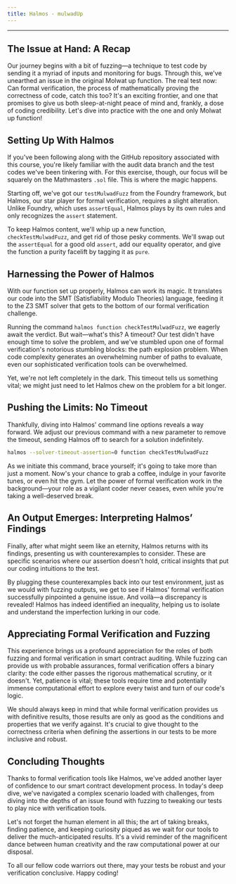 ```yaml
---
title: Halmos - mulwadUp
---
```


---

## The Issue at Hand: A Recap

Our journey begins with a bit of fuzzing—a technique to test code by sending it a myriad of inputs and monitoring for bugs. Through this, we've unearthed an issue in the original Molwat up function. The real test now: Can formal verification, the process of mathematically proving the correctness of code, catch this too? It's an exciting frontier, and one that promises to give us both sleep-at-night peace of mind and, frankly, a dose of coding credibility. Let's dive into practice with the one and only Molwat up function!

## Setting Up With Halmos

If you've been following along with the GitHub repository associated with this course, you're likely familiar with the audit data branch and the test codes we've been tinkering with. For this exercise, though, our focus will be squarely on the Mathmasters `.sol` file. This is where the magic happens.

Starting off, we've got our `testMulwadFuzz` from the Foundry framework, but Halmos, our star player for formal verification, requires a slight alteration. Unlike Foundry, which uses `assertEqual`, Halmos plays by its own rules and only recognizes the `assert` statement.

To keep Halmos content, we'll whip up a new function, `checkTestMulwadFuzz`, and get rid of those pesky comments. We'll swap out the `assertEqual` for a good old `assert`, add our equality operator, and give the function a purity facelift by tagging it as `pure`.

## Harnessing the Power of Halmos

With our function set up properly, Halmos can work its magic. It translates our code into the SMT (Satisfiability Modulo Theories) language, feeding it to the Z3 SMT solver that gets to the bottom of our formal verification challenge.

Running the command `halmos function checkTestMulwadFuzz`, we eagerly await the verdict. But wait—what's this? A timeout? Our test didn't have enough time to solve the problem, and we've stumbled upon one of formal verification's notorious stumbling blocks: the path explosion problem. When code complexity generates an overwhelming number of paths to evaluate, even our sophisticated verification tools can be overwhelmed.

Yet, we're not left completely in the dark. This timeout tells us something vital; we might just need to let Halmos chew on the problem for a bit longer.

## Pushing the Limits: No Timeout

Thankfully, diving into Halmos' command line options reveals a way forward. We adjust our previous command with a new parameter to remove the timeout, sending Halmos off to search for a solution indefinitely.

```bash
halmos --solver-timeout-assertion=0 function checkTestMulwadFuzz
```

As we initiate this command, brace yourself; it's going to take more than just a moment. Now's your chance to grab a coffee, indulge in your favorite tunes, or even hit the gym. Let the power of formal verification work in the background—your role as a vigilant coder never ceases, even while you're taking a well-deserved break.

## An Output Emerges: Interpreting Halmos’ Findings

Finally, after what might seem like an eternity, Halmos returns with its findings, presenting us with counterexamples to consider. These are specific scenarios where our assertion doesn't hold, critical insights that put our coding intuitions to the test.

By plugging these counterexamples back into our test environment, just as we would with fuzzing outputs, we get to see if Halmos' formal verification successfully pinpointed a genuine issue. And voilà—a discrepancy is revealed! Halmos has indeed identified an inequality, helping us to isolate and understand the imperfection lurking in our code.

## Appreciating Formal Verification and Fuzzing

This experience brings us a profound appreciation for the roles of both fuzzing and formal verification in smart contract auditing. While fuzzing can provide us with probable assurances, formal verification offers a binary clarity: the code either passes the rigorous mathematical scrutiny, or it doesn't. Yet, patience is vital; these tools require time and potentially immense computational effort to explore every twist and turn of our code's logic.

We should always keep in mind that while formal verification provides us with definitive results, those results are only as good as the conditions and properties that we verify against. It's crucial to give thought to the correctness criteria when defining the assertions in our tests to be more inclusive and robust.

## Concluding Thoughts

Thanks to formal verification tools like Halmos, we've added another layer of confidence to our smart contract development process. In today's deep dive, we've navigated a complex scenario loaded with challenges, from diving into the depths of an issue found with fuzzing to tweaking our tests to play nice with verification tools.

Let's not forget the human element in all this; the art of taking breaks, finding patience, and keeping curiosity piqued as we wait for our tools to deliver the much-anticipated results. It's a vivid reminder of the magnificent dance between human creativity and the raw computational power at our disposal.

To all our fellow code warriors out there, may your tests be robust and your verification conclusive. Happy coding!
